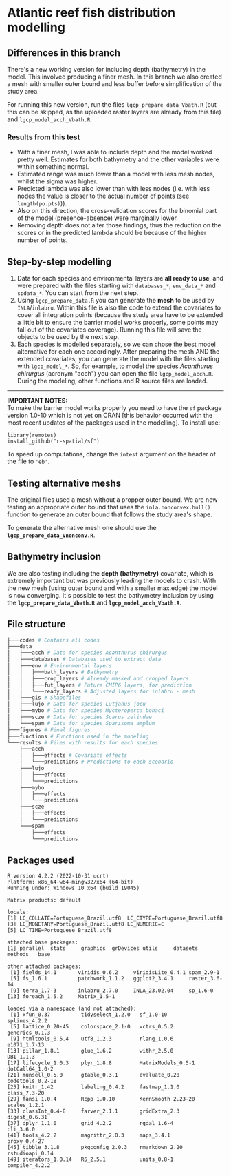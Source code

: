 # Atlantic reef fish distribution modelling

## Differences in this branch

There's a new working version for including depth (bathymetry) in the model. This involved producing a finer mesh. In this branch we also created a mesh with smaller outer bound and less buffer before simplification of the study area.

For running this new version, run the files `lgcp_prepare_data_Vbath.R` (but this can be skipped, as the uploaded raster layers are already from this file) and `lgcp_model_acch_Vbath.R`.

### Results from this test

- With a finer mesh, I was able to include depth and the model worked pretty well. Estimates for both bathymetry and the other variables were within something normal.  
- Estimated range was much lower than a model with less mesh nodes, whilst the sigma was higher.  
- Predicted lambda was also lower than with less nodes (i.e. with less nodes the value is closer to the actual number of points (see `length(po.pts)`)).  
- Also on this direction, the cross-validation scores for the binomial part of the model (presence-absence) were marginally lower.  
- Removing depth does not alter those findings, thus the reduction on the scores or in the predicted lambda should be because of the higher number of points.  

## Step-by-step modelling

1. Data for each species and environmental layers are **all ready to use**, and were prepared with the files starting with `databases_*`, `env_data_*` and `spdata_*`. You can start from the next step.  
2. Using `lgcp_prepare_data.R` you can generate the **mesh** to be used by `INLA`/`inlabru`. Within this file is also the code to extend the covariates to cover all integration points (because the study area have to be extended a little bit to ensure the barrier model works properly, some points may fall out of the covariates coverage). Running this file will save the objects to be used by the next step.  
3. Each species is modelled separately, so we can chose the best model alternative for each one accordingly. After preparing the mesh AND the extended covariates, you can generate the model with the files starting with `lgcp_model_*`. So, for example, to model the species _Acanthurus chirurgus_ (acronym "acch") you can open the file `lgcp_model_acch.R`. During the modeling, other functions and R source files are loaded. 

***
**IMPORTANT NOTES:**  
To make the barrier model works properly you need to have the `sf` package version 1.0-10 which is not yet on CRAN [this behavior occurred with the most recent updates of the packages used in the modelling]. To install use:

```
library(remotes)
install_github("r-spatial/sf")
```

To speed up computations, change the `intest` argument on the header of the file to `'eb'`.

## Testing alternative meshs

The original files used a mesh without a propper outer bound. We are now testing an appropriate outer bound that uses the `inla.nonconvex.hull()` function to generate an outer bound that follows the study area's shape.

To generate the alternative mesh one should use the **`lgcp_prepare_data_Vnonconv.R`**.

## Bathymetry inclusion

We are also testing including the  **depth (bathymetry)** covariate, which is extremely important but was previously leading the models to crash. With the new mesh (using outer bound and with a smaller max.edge) the model is now converging. It's possible to test the bathymetry inclusion by using the **`lgcp_prepare_data_Vbath.R`** and **`lgcp_model_acch_Vbath.R`**.


## File structure

``` bash
├───codes # Contains all codes
├───data
│   ├───acch # Data for species Acanthurus chirurgus
│   ├───databases # Databases used to extract data
│   ├───env # Environmental layers
│   │   ├───bath_layers # Bathymetry
│   │   ├───crop_layers # Already masked and cropped layers
│   │   ├───fut_layers # Future CMIP6 layers, for prediction
│   │   └───ready_layers # Adjusted layers for inlabru - mesh
│   ├───gis # Shapefiles
│   ├───lujo # Data for species Lutjanus jocu
│   ├───mybo # Data for species Mycteroperca bonaci
│   ├───scze # Data for species Scarus zelindae
│   └───spam # Data for species Sparisoma amplum
├───figures # Final figures
├───functions # Functions used in the modeling
└───results # Files with results for each species
    ├───acch
    │   ├───effects # Covariate effects
    │   └───predictions # Predictions to each scenario
    ├───lujo
    │   ├───effects
    │   └───predictions
    ├───mybo
    │   ├───effects
    │   └───predictions
    ├───scze
    │   ├───effects
    │   └───predictions
    └───spam
        ├───effects
        └───predictions
```

## Packages used

```
R version 4.2.2 (2022-10-31 ucrt)
Platform: x86_64-w64-mingw32/x64 (64-bit)
Running under: Windows 10 x64 (build 19045)

Matrix products: default

locale:
[1] LC_COLLATE=Portuguese_Brazil.utf8  LC_CTYPE=Portuguese_Brazil.utf8   
[3] LC_MONETARY=Portuguese_Brazil.utf8 LC_NUMERIC=C                      
[5] LC_TIME=Portuguese_Brazil.utf8    

attached base packages:
[1] parallel  stats     graphics  grDevices utils     datasets  methods   base     

other attached packages:
 [1] fields_14.1       viridis_0.6.2     viridisLite_0.4.1 spam_2.9-1       
 [5] fs_1.6.1          patchwork_1.1.2   ggplot2_3.4.1     raster_3.6-14    
 [9] terra_1.7-3       inlabru_2.7.0     INLA_23.02.04     sp_1.6-0         
[13] foreach_1.5.2     Matrix_1.5-1     

loaded via a namespace (and not attached):
 [1] xfun_0.37          tidyselect_1.2.0   sf_1.0-10          splines_4.2.2     
 [5] lattice_0.20-45    colorspace_2.1-0   vctrs_0.5.2        generics_0.1.3    
 [9] htmltools_0.5.4    utf8_1.2.3         rlang_1.0.6        e1071_1.7-13      
[13] pillar_1.8.1       glue_1.6.2         withr_2.5.0        DBI_1.1.3         
[17] lifecycle_1.0.3    plyr_1.8.8         MatrixModels_0.5-1 dotCall64_1.0-2   
[21] munsell_0.5.0      gtable_0.3.1       evaluate_0.20      codetools_0.2-18  
[25] knitr_1.42         labeling_0.4.2     fastmap_1.1.0      class_7.3-20      
[29] fansi_1.0.4        Rcpp_1.0.10        KernSmooth_2.23-20 scales_1.2.1      
[33] classInt_0.4-8     farver_2.1.1       gridExtra_2.3      digest_0.6.31     
[37] dplyr_1.1.0        grid_4.2.2         rgdal_1.6-4        cli_3.6.0         
[41] tools_4.2.2        magrittr_2.0.3     maps_3.4.1         proxy_0.4-27      
[45] tibble_3.1.8       pkgconfig_2.0.3    rmarkdown_2.20     rstudioapi_0.14   
[49] iterators_1.0.14   R6_2.5.1           units_0.8-1        compiler_4.2.2 
```

